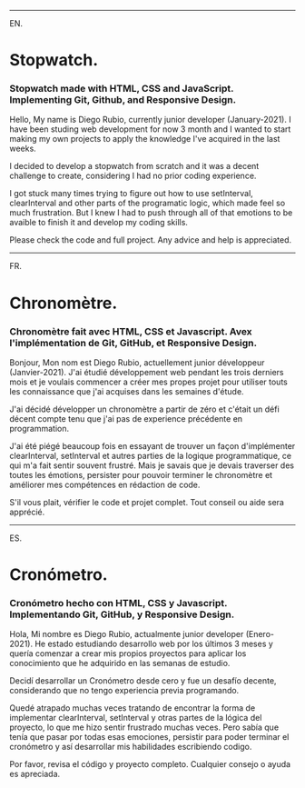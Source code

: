 -------------------------------------------------------------------
EN.

# Stopwatch.
### Stopwatch made with HTML, CSS and JavaScript. Implementing Git, Github, and Responsive Design.

Hello, 
My name is Diego Rubio, currently junior developer (January-2021). I have been studing web development for now 3 month and I wanted to start making my own projects to apply the knowledge I've acquired in the last weeks.

I decided to develop a stopwatch from scratch and it was a decent challenge to create, considering I had no prior coding experience. 

I got stuck many times trying to figure out how to use setInterval, clearInterval and other parts of the programatic logic, which made feel so much frustration. But I knew I had to push through all of that emotions to be avaible to finish it and develop my coding skills.

Please check the code and full project. Any advice and help is appreciated.

-------------------------------------------------------------------
FR.

# Chronomètre.
### Chronomètre fait avec HTML, CSS et Javascript. Avex l'implémentation de Git, GitHub, et Responsive Design.

Bonjour,
Mon nom est Diego Rubio, actuellement junior développeur (Janvier-2021). 
J'ai étudié développement web pendant les trois derniers mois et je voulais commencer a créer mes propes projet pour utiliser touts les connaissance que j'ai acquises dans les semaines d'étude.

J'ai décidé développer un chronomètre a partir de zéro et c'était un défi décent compte tenu que j'ai pas de experience précédente en programmation.

J'ai été piégé beaucoup fois en essayant de trouver un façon d'implémenter clearInterval, setInterval et autres parties de la logique programmatique, ce qui m'a fait sentir souvent frustré. Mais je savais que je devais traverser des toutes les émotions, persister pour pouvoir terminer le chronomètre et améliorer mes compétences en rédaction de code.

S'il vous plait, vérifier le code et projet complet. Tout conseil ou aide sera apprécié.

-------------------------------------------------------------------
ES.

# Cronómetro.
### Cronómetro hecho con HTML, CSS y Javascript. Implementando Git, GitHub, y Responsive Design.

Hola, 
Mi nombre es Diego Rubio, actualmente junior developer (Enero-2021).
He estado estudiando desarrollo web por los últimos 3 meses y quería comenzar a crear mis propios proyectos para aplicar los conocimiento que he adquirido en las semanas de estudio.

Decidí desarrollar un Cronómetro desde cero y fue un desafío decente, considerando que no tengo experiencia previa programando.

Quedé atrapado muchas veces tratando de encontrar la forma de implementar clearInterval, setInterval y otras partes de la lógica del proyecto, lo que me hizo sentir frustrado muchas veces. Pero sabía que tenía que pasar por todas esas emociones, persistir para poder terminar el cronómetro y así desarrollar mis habilidades escribiendo codigo.

Por favor, revisa el código y proyecto completo. Cualquier consejo o ayuda es apreciada.